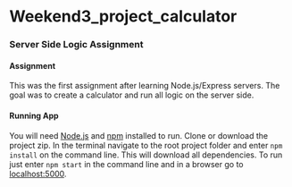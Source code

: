 # Weekend3_project_calculator
### Server Side Logic Assignment

#### Assignment
This was the first assignment after learning Node.js/Express servers.
The goal was to create a calculator and run all logic on the server side.

#### Running App
You will need [Node.js](https://nodejs.org/en/) and [npm](https://www.npmjs.com/) installed to run.
Clone or download the project zip. In the terminal navigate to the root project folder and enter `npm install` 
on the command line. This will download all dependencies. To run just enter `npm start` in the command line
and in a browser go to [localhost:5000](http://localhost:5000/).
